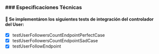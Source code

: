 ### ### Especificaciones Técnicas

#### 📝 Se implementáron los siguientes tests de integración del controlador del User:
- [x] testUserFollowersCountEndpointPerfectCase
- [x] testUserFollowersCountEndpointSadCase
- [x] testUserFollowEndpoint
